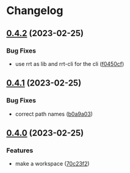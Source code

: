 # Changelog

## [0.4.2](https://github.com/blacha/rust-release-test/compare/rrt-v0.4.1...rrt-v0.4.2) (2023-02-25)


### Bug Fixes

* use rrt as lib and rrt-cli for the cli ([f0450cf](https://github.com/blacha/rust-release-test/commit/f0450cf35b7c99cf349bef67e748b392607d2dbe))

## [0.4.1](https://github.com/blacha/rust-release-test/compare/a-v0.4.0...a-v0.4.1) (2023-02-25)


### Bug Fixes

* correct path names ([b0a9a03](https://github.com/blacha/rust-release-test/commit/b0a9a036a43b696f30722bdb129d924828ffe027))

## [0.4.0](https://github.com/blacha/rust-release-test/compare/a-v0.3.1...a-v0.4.0) (2023-02-25)


### Features

* make a workspace ([70c23f2](https://github.com/blacha/rust-release-test/commit/70c23f27533f26b6b1cad17670bfa347248c9129))
